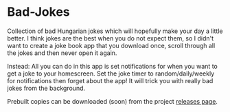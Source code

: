 <!--
<img src="http://i.imgur.com/xxxxxxxxx.png" width="80px" />
-->
<h1>Bad-Jokes</h1>

Collection of bad Hungarian jokes which will hopefully make your day a little better. I think jokes are the best when you do not expect them, so I didn't want to create a joke book app that you download once, scroll through all the jokes and then never open it again. 

Instead: All you can do in this app is set notifications for when you want to get a joke to your homescreen. Set the joke timer to random/daily/weekly for notifications then forget about the app! It will trick you with really bad jokes from the background.

<!--
Main application:

<img src="http://i.imgur.com/xxxxxxxxx.jpg" width="900px" />
-->

Prebuilt copies can be downloaded (soon) from the project [releases page](https://github.com/balazs630/Bad-Jokes/releases).
